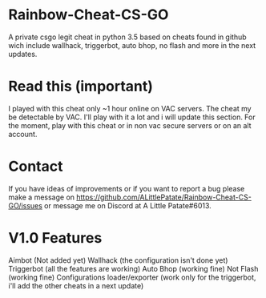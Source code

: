 # Rainbow-Cheat-CS-GO
A private csgo legit cheat in python 3.5 based on cheats found in github wich include wallhack, triggerbot, auto bhop, no flash and more in the next updates.

# Read this (important)
I played with this cheat only ~1 hour online on VAC servers.
The cheat my be detectable by VAC.
I'll play with it a lot and i will update this section.
For the moment, play with this cheat or in non vac secure servers or on an alt account.

# Contact
If you have ideas of improvements or if you want to report a bug please make a message on https://github.com/ALittlePatate/Rainbow-Cheat-CS-GO/issues or message me on Discord at A Little Patate#6013.

# V1.0 Features
Aimbot (Not added yet)
Wallhack (the configuration isn't done yet)
Triggerbot (all the features are working)
Auto Bhop (working fine)
Not Flash (working fine)
Configurations loader/exporter (work only for the triggerbot, i'll add the other cheats in a next update)

